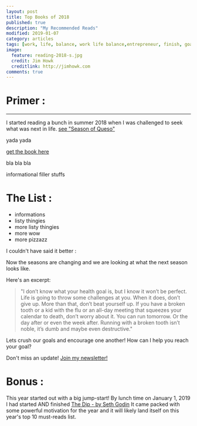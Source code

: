 ```yaml
---
layout: post
title: Top Books of 2018
published: true
description: "My Recommended Reads"
modified: 2019-01-07
category: articles
tags: [work, life, balance, work life balance,entrepreneur, finish, goals]
image:
  feature: reading-2018-s.jpg
  credit: Jim Howk
  creditlink: http://jimhowk.com
comments: true  
---
```


# Primer &#58;


---


I started reading a bunch in summer 2018 when I was challenged to seek what was next in life. [see "Season of Queso"](http://jimhowk.com/articles/Season-Of-Queso)

yada yada

[get the book here](https://www.goodreads.com)

bla bla bla

informational filler stuffs


# The List &#58;

- informations
- listy thingies
- more listy thingies
- more wow
- more pizzazz

I couldn't have said it better :

Now the seasons are changing and we are looking at what the next season looks like.

Here's an excerpt:

> "I don’t know what your health goal is, but I know it won’t be perfect. Life is going to throw some challenges at you.
> When it does, don’t give up. More than that, don’t beat yourself up. If you have a broken tooth or a kid with the flu or an all-day meeting that squeezes your calendar to death, don’t worry about it.
> You can run tomorrow. Or the day after or even the week after. Running with a broken tooth isn’t noble, it’s dumb and maybe even destructive."

Lets crush our goals and encourage one another!
How can I help you reach your goal?

Don't miss an update! [Join my newsletter!]()

# Bonus &#58;

This year started out with a big jump-start!
By lunch time on January 1, 2019 I had started AND finished [The Dip - by Seth Godin]()
It came packed with some powerful motivation for the year and it will likely land itself on this year's top 10 must-reads list.
